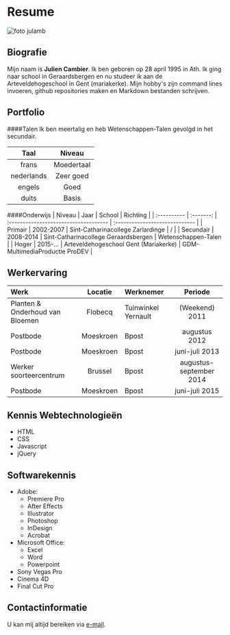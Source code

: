 Resume
======

![foto julamb](http://i.imgur.com/wIJpTAq.jpg?1 "foto van Julien Cambier" )

Biografie
----------
Mijn naam is **Julien Cambier**. Ik ben geboren op 28 april 1995 in Ath. Ik ging naar school in Geraardsbergen en nu studeer ik aan de Arteveldehogeschool in Gent (mariakerke). Mijn hobby's zijn command lines invoeren, github repositories maken en Markdown bestanden schrijven.

Portfolio
----------
####Talen
Ik ben meertalig en heb Wetenschappen-Talen gevolgd in het secundair.

| Taal          | Niveau          |
| :-----------: | :-------------: |
| frans         | Moedertaal      |
| nederlands    | Zeer goed       |
| engels        | Goed            |
| duits         | Basis           |

####Onderwijs
| Niveau | Jaar | School                           | Richting                  |
| :---------- | :-------: | :------------------------------------ | :----------------------------- |
| Primair     | 2002-2007 | Sint-Catharinacollege Zarlardinge     | /                              |
| Secundair   | 2008-2014 | Sint-Catharinacollege Geraardsbergen  | Wetenschappen-Talen            |
| Hoger       | 2015-...  | Arteveldehogeschool Gent (Mariakerke) | GDM-MultimediaProductie ProDEV |

Werkervaring
------------

|Werk|Locatie|Werknemer|Periode|
|:-----|:----:|:-----|:-----:|
|Planten & Onderhoud van Bloemen|Flobecq|Tuinwinkel Yernault|(Weekend) 2011|
|Postbode|Moeskroen|Bpost|augustus 2012|
|Postbode|Moeskroen|Bpost|juni-juli 2013|
|Werker soorteercentrum|Brussel|Bpost|augustus-september 2014|
|Postbode|Moeskroen|Bpost|juni-juli 2015|

Kennis Webtechnologieën
-----------------------
* HTML
* CSS
* Javascript
* jQuery

Softwarekennis
--------------
* Adobe:
    * Premiere Pro
    * After Effects
    * Illustrator
    * Photoshop
    * InDesign
    * Acrobat
* Microsoft Office:
    * Excel
    * Word
    * Powerpoint
* Sony Vegas Pro
* Cinema 4D
* Final Cut Pro

Contactinformatie
----------------
U kan mij altijd bereiken via [e-mail](mailto:julien.cambier@student.arteveldehs.be).